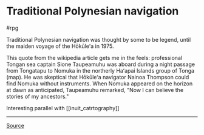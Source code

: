 # Traditional Polynesian navigation

#rpg 

Traditional Polynesian navigation was thought by some to be legend, until the maiden voyage of the Hōkūleʻa in 1975. 

This quote from the wikipedia article gets me in the feels:
professional Tongan sea captain Sione Taupeamuhu was aboard during a night passage from Tongatapu to Nomuka in the northerly Haʻapai Islands group of Tonga (map). He was skeptical that Hōkūleʻa navigator Nainoa Thompson could find Nomuka without instruments. When Nomuka appeared on the horizon at dawn as anticipated, Taupeamuhu remarked, "Now I can believe the stories of my ancestors."

Interesting parallel with [[inuit_catrtography]]

---

[Source](http://www.hokulea.com/voyages/our-story/)